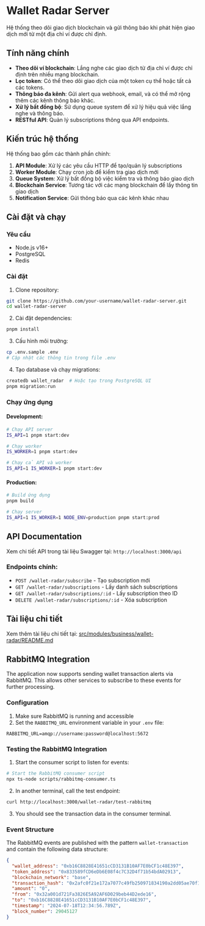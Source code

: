 # Wallet Radar Server

Hệ thống theo dõi giao dịch blockchain và gửi thông báo khi phát hiện giao dịch mới từ một địa chỉ ví được chỉ định.

## Tính năng chính

- **Theo dõi ví blockchain**: Lắng nghe các giao dịch từ địa chỉ ví được chỉ định trên nhiều mạng blockchain.
- **Lọc token**: Có thể theo dõi giao dịch của một token cụ thể hoặc tất cả các tokens.
- **Thông báo đa kênh**: Gửi alert qua webhook, email, và có thể mở rộng thêm các kênh thông báo khác.
- **Xử lý bất đồng bộ**: Sử dụng queue system để xử lý hiệu quả việc lắng nghe và thông báo.
- **RESTful API**: Quản lý subscriptions thông qua API endpoints.

## Kiến trúc hệ thống

Hệ thống bao gồm các thành phần chính:

1. **API Module**: Xử lý các yêu cầu HTTP để tạo/quản lý subscriptions
2. **Worker Module**: Chạy cron job để kiểm tra giao dịch mới
3. **Queue System**: Xử lý bất đồng bộ việc kiểm tra và thông báo giao dịch
4. **Blockchain Service**: Tương tác với các mạng blockchain để lấy thông tin giao dịch
5. **Notification Service**: Gửi thông báo qua các kênh khác nhau

## Cài đặt và chạy

### Yêu cầu

- Node.js v16+
- PostgreSQL
- Redis

### Cài đặt

1. Clone repository:
```bash
git clone https://github.com/your-username/wallet-radar-server.git
cd wallet-radar-server
```

2. Cài đặt dependencies:
```bash
pnpm install
```

3. Cấu hình môi trường:
```bash
cp .env.sample .env
# Cập nhật các thông tin trong file .env
```

4. Tạo database và chạy migrations:
```bash
createdb wallet_radar  # Hoặc tạo trong PostgreSQL UI
pnpm migration:run
```

### Chạy ứng dụng

#### Development:
```bash
# Chạy API server
IS_API=1 pnpm start:dev

# Chạy worker
IS_WORKER=1 pnpm start:dev

# Chạy cả API và worker
IS_API=1 IS_WORKER=1 pnpm start:dev
```

#### Production:
```bash
# Build ứng dụng
pnpm build

# Chạy server
IS_API=1 IS_WORKER=1 NODE_ENV=production pnpm start:prod
```

## API Documentation

Xem chi tiết API trong tài liệu Swagger tại: `http://localhost:3000/api`

### Endpoints chính:

- `POST /wallet-radar/subscribe` - Tạo subscription mới
- `GET /wallet-radar/subscriptions` - Lấy danh sách subscriptions
- `GET /wallet-radar/subscriptions/:id` - Lấy subscription theo ID
- `DELETE /wallet-radar/subscriptions/:id` - Xóa subscription

## Tài liệu chi tiết

Xem thêm tài liệu chi tiết tại: [src/modules/business/wallet-radar/README.md](src/modules/business/wallet-radar/README.md)

## RabbitMQ Integration

The application now supports sending wallet transaction alerts via RabbitMQ. This allows other services to subscribe to these events for further processing.

### Configuration

1. Make sure RabbitMQ is running and accessible
2. Set the `RABBITMQ_URL` environment variable in your `.env` file:

```
RABBITMQ_URL=amqp://username:password@localhost:5672
```

### Testing the RabbitMQ Integration

1. Start the consumer script to listen for events:

```bash
# Start the RabbitMQ consumer script
npx ts-node scripts/rabbitmq-consumer.ts
```

2. In another terminal, call the test endpoint:

```bash
curl http://localhost:3000/wallet-radar/test-rabbitmq
```

3. You should see the transaction data in the consumer terminal.

### Event Structure

The RabbitMQ events are published with the pattern `wallet-transaction` and contain the following data structure:

```json
{
  "wallet_address": "0xb16C8828E41651cCD3131B10AF7E0bCF1c48E397",
  "token_address": "0x833589fCD6eDb6E08f4c7C32D4f71b54bdA02913", 
  "blockchain_network": "base",
  "transaction_hash": "0x2afc0f21e172a7077c49fb250971834190a2dd05ae70f17d563def35360da28f",
  "amount": "0",
  "from": "0x32a001d721Fa3826E5A92AF6D029beb44D2ede16",
  "to": "0xb16C8828E41651cCD3131B10AF7E0bCF1c48E397",
  "timestamp": "2024-07-18T12:34:56.789Z",
  "block_number": 29045127
}
```
